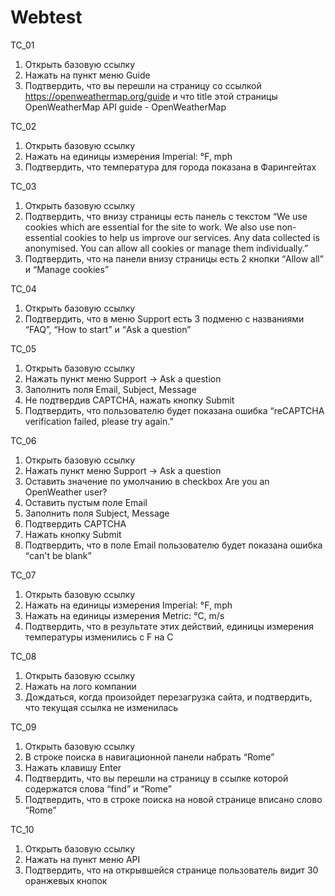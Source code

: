 # Webtest
TC_01
1.  Открыть базовую ссылку
2.  Нажать на пункт меню Guide
3.  Подтвердить, что вы перешли на страницу со ссылкой https://openweathermap.org/guide и что title этой страницы OpenWeatherMap API guide - OpenWeatherMap

TC_02
1.  Открыть базовую ссылку
2.  Нажать на единицы измерения Imperial: °F, mph 
3.  Подтвердить, что температура для города показана в Фарингейтах 

TC_03
1.  Открыть базовую ссылку
2. Подтвердить, что внизу страницы есть панель с текстом “We use cookies which are essential for the site to work. We also use non-essential cookies to help us improve our services. Any data collected is anonymised. You can allow all cookies or manage them individually.”
3. Подтвердить, что на панели внизу страницы есть 2 кнопки “Allow all” и “Manage cookies”


TC_04
1.  Открыть базовую ссылку
2.  Подтвердить, что в меню Support есть 3 подменю с названиями “FAQ”, “How to start” и “Ask a question”

TC_05
1. Открыть базовую ссылку
2. Нажать пункт меню Support → Ask a question
3. Заполнить поля Email, Subject, Message
4. Не подтвердив CAPTCHA, нажать кнопку Submit
5. Подтвердить, что пользователю будет показана ошибка “reCAPTCHA verification failed, please try again.”


TC_06
1.  Открыть базовую ссылку
2.  Нажать пункт меню Support → Ask a question
3.  Оставить значение по умолчанию в checkbox Are you an OpenWeather user?
4. Оставить пустым поле Email
5. Заполнить поля  Subject, Message
6. Подтвердить CAPTCHA
7. Нажать кнопку Submit
8. Подтвердить, что в поле Email пользователю будет показана ошибка “can't be blank”

TC_07
1.  Открыть базовую ссылку
2.  Нажать на единицы измерения Imperial: °F, mph 
3.  Нажать на единицы измерения Metric: °C, m/s
4.  Подтвердить, что в результате этих действий, единицы измерения температуры изменились с F на С

TC_08
1.  Открыть базовую ссылку
2.  Нажать на лого компании		
3.  Дождаться, когда произойдет перезагрузка сайта, и подтвердить, что текущая ссылка не изменилась

TC_09
1.  Открыть базовую ссылку
2.  В строке поиска в навигационной панели набрать “Rome”
3.  Нажать клавишу Enter
4.  Подтвердить, что вы перешли на страницу в ссылке которой содержатся слова “find” и “Rome”
5. Подтвердить, что в строке поиска на новой странице вписано слово “Rome”

TC_10
1.  Открыть базовую ссылку
2.  Нажать на пункт меню API 
3.  Подтвердить, что на открывшейся странице пользователь видит 30 оранжевых кнопок
